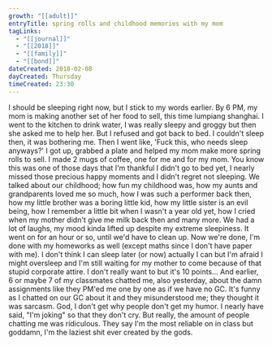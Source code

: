 ```yaml
---
growth: "[[adult]]"
entryTitle: spring rolls and childhood memories with my mom
tagLinks:
  - "[[journal]]"
  - "[[2018]]"
  - "[[family]]"
  - "[[bond]]"
dateCreated: 2018-02-08
dayCreated: Thursday
timeCreated: 23:30
---
```

I should be sleeping right now, but I stick to my words earlier. By 6 PM, my mom is making another set of her food to sell, this time lumpiang shanghai. I went to the kitchen to drink water, I was really sleepy and groggy but then she asked me to help her. But I refused and got back to bed. I couldn't sleep then, it was bothering me. Then I went like, 'Fuck this, who needs sleep anyways?' I got up, grabbed a plate and helped my mom make more spring rolls to sell. I made 2 mugs of coffee, one for me and for my mom. You know this was one of those days that I'm thankful I didn't go to bed yet, I nearly missed those precious happy moments and I didn't regret not sleeping. We talked about our childhood; how fun my childhood was, how my aunts and grandparents loved me so much, how I was such a performer back then, how my little brother was a boring little kid, how my little sister is an evil being, how I remember a little bit when I wasn't a year old yet, how I cried when my mother didn't give me milk back then and many more. We had a lot of laughs, my mood kinda lifted up despite my extreme sleepiness. It went on for an hour or so, until we'd have to clean up. Now we're done, I'm done with my homeworks as well (except maths since I don't have paper with me). I don't think I can sleep later (or now) actually I can but I'm afraid I might oversleep and I'm still waiting for my mother to come because of that stupid corporate attire. I don't really want to but it's 10 points... And earlier, 6 or maybe 7 of my classmates chatted me, also yesterday, about the damn assignments like they PM'ed me one by one as if we have no GC. It's funny as I chatted on our GC about it and they misunderstood me; they thought it was sarcasm. God, I don't get why people don't get my humor. I nearly have said, "I'm joking" so that they don't cry. But really, the amount of people chatting me was ridiculous. They say I'm the most reliable on in class but goddamn, I'm the laziest shit ever created by the gods.